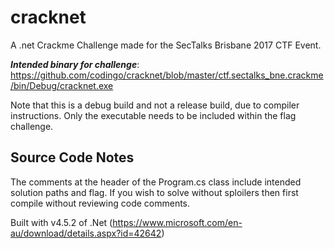 # cracknet
A .net Crackme Challenge made for the SecTalks Brisbane 2017 CTF Event.

***Intended binary for challenge***: https://github.com/codingo/cracknet/blob/master/ctf.sectalks_bne.crackme/bin/Debug/cracknet.exe

Note that this is a debug build and not a release build, due to compiler instructions. Only the executable needs to be included within the flag challenge.

## Source Code Notes

The comments at the header of the Program.cs class include intended solution paths and flag. If you wish to solve without sploilers then first compile without reviewing code comments.

Built with v4.5.2 of .Net (https://www.microsoft.com/en-au/download/details.aspx?id=42642)


